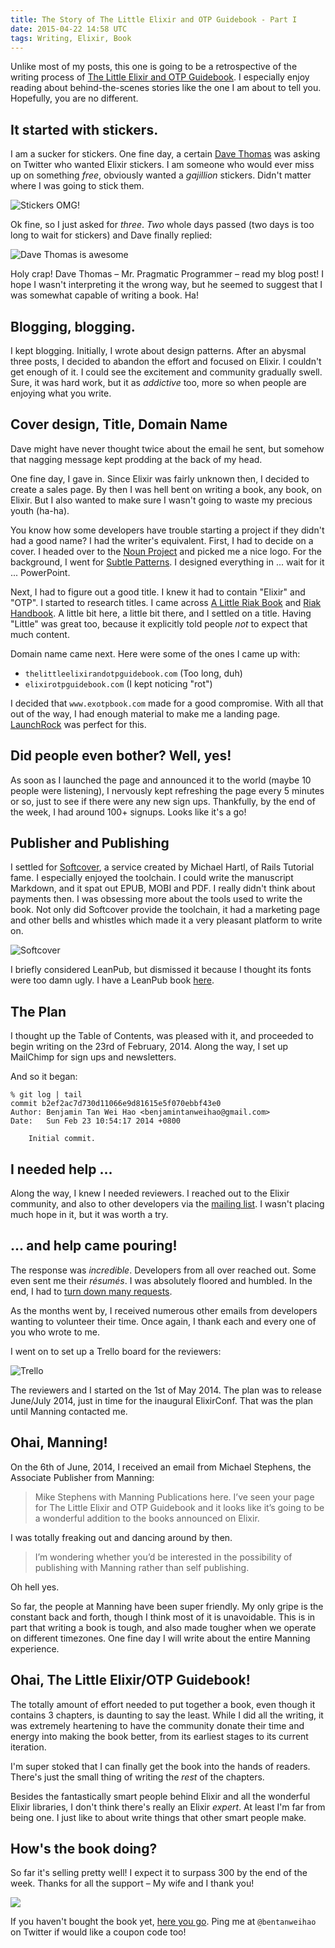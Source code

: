 ```yaml
---
title: The Story of The Little Elixir and OTP Guidebook - Part I
date: 2015-04-22 14:58 UTC
tags: Writing, Elixir, Book
---
```


Unlike most of my posts, this one is going to be a retrospective of the writing process of [The Little Elixir and OTP Guidebook](http://www.manning.com/tanweihao?a_aid=exotpbook&a_bid=99f537ec). I especially enjoy reading about behind-the-scenes stories like the one I am about to tell you. Hopefully, you are no different. 

## It started with stickers. 

I am a sucker for stickers. One fine day, a certain [Dave Thomas](https://twitter.com/pragdave) was asking on Twitter who wanted Elixir stickers. I am someone who would ever miss up on something _free_, obviously wanted a _gajillion_ stickers. Didn't matter where I was going to stick them.

![Stickers OMG!](http://i.imgur.com/0kIMYFX.png)

Ok fine, so I just asked for _three_. _Two_ whole days passed (two days is too long to wait for stickers) and Dave finally replied:

![Dave Thomas is awesome](http://i.imgur.com/HV8Polg.png)

Holy crap! Dave Thomas – Mr. Pragmatic Programmer – read my blog post! I hope I wasn't interpreting it the wrong way, but he seemed to suggest that I was somewhat capable of writing a book. Ha!

## Blogging, blogging.

I kept blogging. Initially, I wrote about design patterns. After an abysmal three posts, I decided to abandon the effort and focused on Elixir. I couldn't get enough of it. I could see the excitement and community gradually swell. Sure, it was hard work, but it as _addictive_ too, more so when people are enjoying what you write.

## Cover design, Title, Domain Name

Dave might have never thought twice about the email he sent, but somehow that nagging message kept prodding at the back of my head.

One fine day, I gave in. Since Elixir was fairly unknown then, I decided to create a sales page. By then I was hell bent on writing a book, any book, on Elixir. But I also wanted to make sure I wasn't going to waste my precious youth (ha-ha). 

You know how some developers have trouble starting a project if they didn't had a good name? I had the writer's equivalent. First, I had to decide on a cover. I headed over to the [Noun Project](http://thenounproject.com/) and picked me a nice logo. For the background, I went for [Subtle Patterns](http://subtlepatterns.com/). I designed everything in ... wait for it ... PowerPoint.

Next, I had to figure out a good title. I knew it had to contain "Elixir" and "OTP". I started to research titles. I came across [A Little Riak Book](www.littleriakbook.com) and [Riak Handbook](http://riakhandbook.com/). A little bit here, a little bit there, and I settled on a title. Having "Little" was great too, because it explicitly told people _not_ to expect that much content.

Domain name came next. Here were some of the ones I came up with: 

* `thelittleelixirandotpguidebook.com` (Too long, duh)
* `elixirotpguidebook.com` (I kept noticing "rot")

I decided that `www.exotpbook.com` made for a good compromise. With all that out of the way, I had enough material to make me a landing page. [LaunchRock](https://www.launchrock.com/) was perfect for this. 

## Did people even bother? Well, yes!

As soon as I launched the page and announced it to the world (maybe 10 people were listening), I nervously kept refreshing the page every 5 minutes or so, just to see if there were any new sign ups. Thankfully, by the end of the week, I had around 100+ signups. Looks like it's a go! 

## Publisher and Publishing

I settled for [Softcover](https://www.softcover.io/), a service created by Michael Hartl, of Rails Tutorial fame. I especially enjoyed the toolchain. I could write the manuscript Markdown, and it spat out EPUB, MOBI and PDF. I really didn't think about payments then. I was obsessing more about the tools used to write the book. Not only did Softcover provide the toolchain, it had a marketing page and other bells and whistles which made it a very pleasant platform to write on.

![Softcover](http://i.imgur.com/tWr1WpX.png)

I briefly considered LeanPub, but dismissed it because I thought its fonts were too damn ugly. I have a LeanPub book [here](https://leanpub.com/therubyclosuresbook).

## The Plan

I thought up the Table of Contents, was pleased with it, and proceeded to begin writing on the 23rd of February, 2014. Along the way, I set up MailChimp for sign ups and newsletters. 

And so it began:

```
% git log | tail                                                
commit b2ef2ac7d730d11066e9d81615e5f070ebbf43e0
Author: Benjamin Tan Wei Hao <benjamintanweihao@gmail.com>
Date:   Sun Feb 23 10:54:17 2014 +0800

    Initial commit.
```

## I needed help ...

Along the way, I knew I needed reviewers. I reached out to the Elixir community, and also to other developers via the [mailing list](http://us3.campaign-archive2.com/?u=e6c489d8ae654374bfa191d29&id=4ee1177637). I wasn't placing much hope in it, but it was worth a try.

## ... and help came pouring! 

The response was _incredible_. Developers from all over reached out. Some even sent me their _résumés_. I was absolutely floored and humbled. In the end, I had to [turn down many requests](https://us3.admin.mailchimp.com/campaigns/show?id=725449). 

As the months went by, I received numerous other emails from developers wanting to volunteer their time. Once again, I thank each and every one of you who wrote to me.

I went on to set up a Trello board for the reviewers:

![Trello](http://i.imgur.com/8PR5XIO.png)

The reviewers and I started on the 1st of May 2014. The plan was to release June/July 2014, just in time for the inaugural ElixirConf. That was the plan until Manning contacted me.

## Ohai, Manning! 

On the 6th of June, 2014, I received an email from Michael Stephens, the Associate Publisher from Manning:

> Mike Stephens with Manning Publications here. I’ve seen your page for The Little Elixir and OTP Guidebook and it looks like it’s going to be  a wonderful addition to the books announced on Elixir.

I was totally freaking out and dancing around by then.

> I’m wondering whether you’d be interested in the possibility of publishing with Manning rather than self publishing.

Oh hell yes. 

So far, the people at Manning have been super friendly. My only gripe is the constant back and forth, though I think most of it is unavoidable. This is in part that writing a book is tough, and also made tougher when we operate on different timezones. One fine day I will write about the entire Manning experience.

## Ohai, The Little Elixir/OTP Guidebook!

The totally amount of effort needed to put together a book, even though it contains 3 chapters, is daunting to say the least. While I did all the writing, it was extremely heartening to have the community donate their time and energy into making the book better, from its earliest stages to its current iteration.

I'm super stoked that I can finally get the book into the hands of readers. There's just the small thing of writing the _rest_ of the chapters. 

Besides the fantastically smart people behind Elixir and all the wonderful Elixir libraries, I don't think there's really an Elixir _expert_. At least I'm far from being one. I just like to about write things that other smart people make.

## How's the book doing?

So far it's selling pretty well! I expect it to surpass 300 by the end of the week. Thanks for all the support – My wife and I thank you!

![](http://www.manning.com/tanweihao/tanweihao_cover150.jpg)

If you haven't bought the book yet, [here you go](http://www.manning.com/tanweihao?a_aid=exotpbook&a_bid=99f537ec). Ping me at `@bentanweihao` on Twitter if would like a coupon code too!
